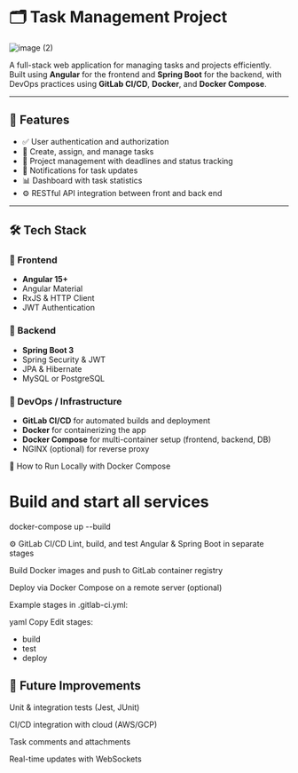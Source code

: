 # 🗂️ Task Management Project


![image (2)](https://github.com/user-attachments/assets/0cfa9287-a09c-4fd2-9a0b-80bdefbdad02)
 
A full-stack web application for managing tasks and projects efficiently. Built using **Angular** for the frontend and **Spring Boot** for the backend, with DevOps practices using **GitLab CI/CD**, **Docker**, and **Docker Compose**.

---

## 🚀 Features

- ✅ User authentication and authorization
- 📝 Create, assign, and manage tasks
- 📁 Project management with deadlines and status tracking
- 🔔 Notifications for task updates
- 📊 Dashboard with task statistics
- ⚙️ RESTful API integration between front and back end

---

## 🛠️ Tech Stack

### 🔹 Frontend
- **Angular 15+**
- Angular Material
- RxJS & HTTP Client
- JWT Authentication

### 🔹 Backend
- **Spring Boot 3**
- Spring Security & JWT
- JPA & Hibernate
- MySQL or PostgreSQL

### 🔹 DevOps / Infrastructure
- **GitLab CI/CD** for automated builds and deployment
- **Docker** for containerizing the app
- **Docker Compose** for multi-container setup (frontend, backend, DB)
- NGINX (optional) for reverse proxy


🧪 How to Run Locally with Docker Compose
# Build and start all services
docker-compose up --build

⚙️ GitLab CI/CD
Lint, build, and test Angular & Spring Boot in separate stages

Build Docker images and push to GitLab container registry

Deploy via Docker Compose on a remote server (optional)

Example stages in .gitlab-ci.yml:

yaml
Copy
Edit
stages:
  - build
  - test
  - deploy

## 📌 Future Improvements
Unit & integration tests (Jest, JUnit)

CI/CD integration with cloud (AWS/GCP)

Task comments and attachments

Real-time updates with WebSockets

